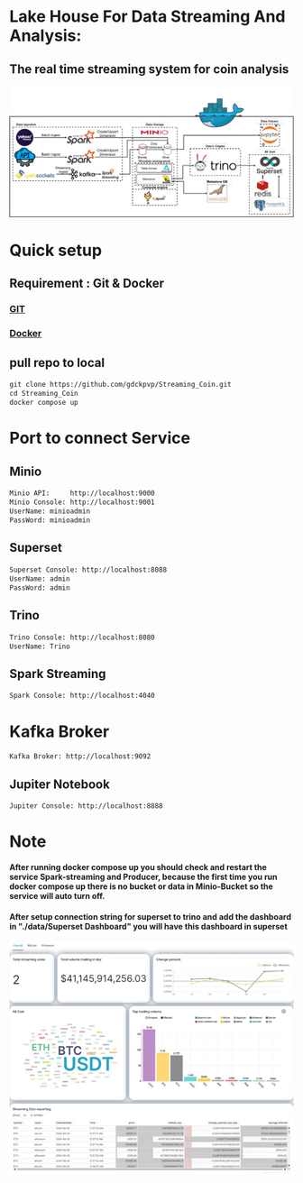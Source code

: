 # Lake House For Data Streaming And Analysis:
## The real time streaming system for coin analysis
![Image](./md%20img//architecture.png)
# Quick setup
## Requirement : Git & Docker
### [GIT](https://git-scm.com/book/en/v2/Getting-Started-Installing-Git)
### [Docker](https://www.docker.com/products/docker-desktop/)
## pull repo to local
```
git clone https://github.com/gdckpvp/Streaming_Coin.git
cd Streaming_Coin
docker compose up
```
# Port to connect Service
## Minio
```
Minio API:     http://localhost:9000
Minio Console: http://localhost:9001
UserName: minioadmin
PassWord: minioadmin
```
## Superset
```
Superset Console: http://localhost:8088
UserName: admin
PassWord: admin
```
## Trino
```
Trino Console: http://localhost:8080
UserName: Trino
```
## Spark Streaming
```
Spark Console: http://localhost:4040
```
# Kafka Broker
```
Kafka Broker: http://localhost:9092
```
## Jupiter Notebook
```
Jupiter Console: http://localhost:8888
```
# Note
#### After running docker compose up you should check and restart the service Spark-streaming and Producer, because the first time you run docker compose up there is no bucket or data in Minio-Bucket so the service will auto turn off.
#### After setup connection string for superset to trino and add the dashboard in "./data/Superset Dashboard" you will have this dashboard in superset
![alt text](./md%20img/image.png)

